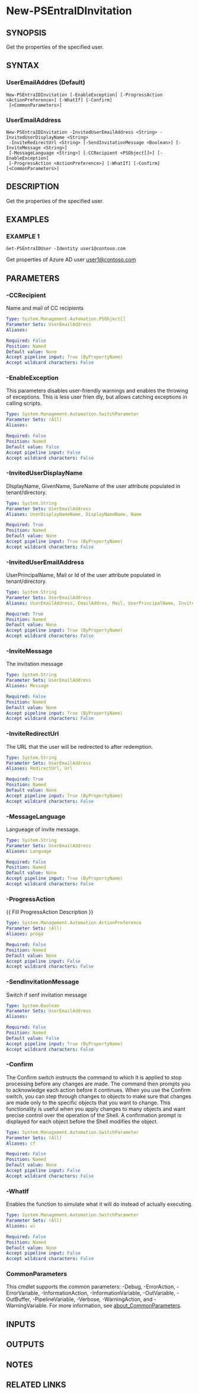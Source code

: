 ﻿---
external help file: PSMicrosoftEntraID-help.xml
Module Name: PSMicrosoftEntraID
online version:
schema: 2.0.0
---

# New-PSEntraIDInvitation

## SYNOPSIS
Get the properties of the specified user.

## SYNTAX

### UserEmailAddres (Default)
```
New-PSEntraIDInvitation [-EnableException] [-ProgressAction <ActionPreference>] [-WhatIf] [-Confirm]
 [<CommonParameters>]
```

### UserEmailAddress
```
New-PSEntraIDInvitation -InvitedUserEmailAddress <String> -InvitedUserDisplayName <String>
 -InviteRedirectUrl <String> [-SendInvitationMessage <Boolean>] [-InviteMessage <String>]
 [-MessageLanguage <String>] [-CCRecipient <PSObject[]>] [-EnableException]
 [-ProgressAction <ActionPreference>] [-WhatIf] [-Confirm] [<CommonParameters>]
```

## DESCRIPTION
Get the properties of the specified user.

## EXAMPLES

### EXAMPLE 1
```
Get-PSEntraIDUser -Identity user1@contoso.com
```

Get properties of Azure AD user user1@contoso.com

## PARAMETERS

### -CCRecipient
Name and mail of CC recipients

```yaml
Type: System.Management.Automation.PSObject[]
Parameter Sets: UserEmailAddress
Aliases:

Required: False
Position: Named
Default value: None
Accept pipeline input: True (ByPropertyName)
Accept wildcard characters: False
```

### -EnableException
This parameters disables user-friendly warnings and enables the throwing of exceptions.
This is less user frien
dly, but allows catching exceptions in calling scripts.

```yaml
Type: System.Management.Automation.SwitchParameter
Parameter Sets: (All)
Aliases:

Required: False
Position: Named
Default value: False
Accept pipeline input: False
Accept wildcard characters: False
```

### -InvitedUserDisplayName
DIsplayName, GivenName, SureName of the user attribute populated in tenant/directory.

```yaml
Type: System.String
Parameter Sets: UserEmailAddress
Aliases: UserDisplayNameName, DisplayNameName, Name

Required: True
Position: Named
Default value: None
Accept pipeline input: True (ByPropertyName)
Accept wildcard characters: False
```

### -InvitedUserEmailAddress
UserPrincipalName, Mail or Id of the user attribute populated in tenant/directory.

```yaml
Type: System.String
Parameter Sets: UserEmailAddress
Aliases: UserEmailAddress, EmailAddres, Mail, UserPrincipalName, InvitedUserPrincipalName

Required: True
Position: Named
Default value: None
Accept pipeline input: True (ByPropertyName)
Accept wildcard characters: False
```

### -InviteMessage
The invitation message

```yaml
Type: System.String
Parameter Sets: UserEmailAddress
Aliases: Message

Required: False
Position: Named
Default value: None
Accept pipeline input: True (ByPropertyName)
Accept wildcard characters: False
```

### -InviteRedirectUrl
The URL that the user will be redirected to after redemption.

```yaml
Type: System.String
Parameter Sets: UserEmailAddress
Aliases: RedirectUrl, Url

Required: True
Position: Named
Default value: None
Accept pipeline input: True (ByPropertyName)
Accept wildcard characters: False
```

### -MessageLanguage
Langueage of invite message.

```yaml
Type: System.String
Parameter Sets: UserEmailAddress
Aliases: Language

Required: False
Position: Named
Default value: None
Accept pipeline input: True (ByPropertyName)
Accept wildcard characters: False
```

### -ProgressAction
{{ Fill ProgressAction Description }}

```yaml
Type: System.Management.Automation.ActionPreference
Parameter Sets: (All)
Aliases: proga

Required: False
Position: Named
Default value: None
Accept pipeline input: False
Accept wildcard characters: False
```

### -SendInvitationMessage
Switch if senf invitation message

```yaml
Type: System.Boolean
Parameter Sets: UserEmailAddress
Aliases:

Required: False
Position: Named
Default value: False
Accept pipeline input: True (ByPropertyName)
Accept wildcard characters: False
```

### -Confirm
The Confirm switch instructs the command to which it is applied to stop processing before any changes are made.
The command then prompts you to acknowledge each action before it continues.
When you use the Confirm switch, you can step through changes to objects to make sure that changes are made only to the specific objects that you want to change.
This functionality is useful when you apply changes to many objects and want precise control over the operation of the Shell.
A confirmation prompt is displayed for each object before the Shell modifies the object.

```yaml
Type: System.Management.Automation.SwitchParameter
Parameter Sets: (All)
Aliases: cf

Required: False
Position: Named
Default value: None
Accept pipeline input: False
Accept wildcard characters: False
```

### -WhatIf
Enables the function to simulate what it will do instead of actually executing.

```yaml
Type: System.Management.Automation.SwitchParameter
Parameter Sets: (All)
Aliases: wi

Required: False
Position: Named
Default value: None
Accept pipeline input: False
Accept wildcard characters: False
```

### CommonParameters
This cmdlet supports the common parameters: -Debug, -ErrorAction, -ErrorVariable, -InformationAction, -InformationVariable, -OutVariable, -OutBuffer, -PipelineVariable, -Verbose, -WarningAction, and -WarningVariable. For more information, see [about_CommonParameters](http://go.microsoft.com/fwlink/?LinkID=113216).

## INPUTS

## OUTPUTS

## NOTES

## RELATED LINKS
